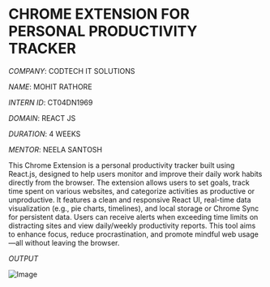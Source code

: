 # CHROME EXTENSION FOR PERSONAL PRODUCTIVITY TRACKER

*COMPANY*: CODTECH IT SOLUTIONS

*NAME*: MOHIT RATHORE

*INTERN ID*: CT04DN1969

*DOMAIN*: REACT JS

*DURATION*: 4 WEEKS

*MENTOR*: NEELA SANTOSH

This Chrome Extension is a personal productivity tracker built using React.js, designed to help users monitor and improve their daily work habits directly from the browser. The extension allows users to set goals, track time spent on various websites, and categorize activities as productive or unproductive. It features a clean and responsive React UI, real-time data visualization (e.g., pie charts, timelines), and local storage or Chrome Sync for persistent data. Users can receive alerts when exceeding time limits on distracting sites and view daily/weekly productivity reports. This tool aims to enhance focus, reduce procrastination, and promote mindful web usage—all without leaving the browser.

*OUTPUT*

![Image](https://github.com/user-attachments/assets/c9406e21-3f38-4e1d-8c54-d5f95b2d5b36)
